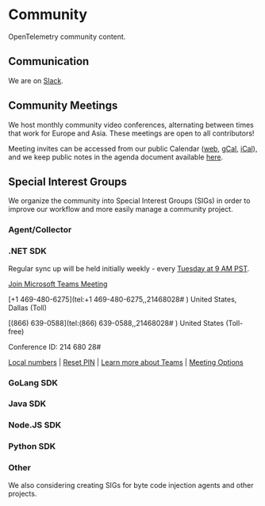 # Community

OpenTelemetry community content.

## Communication

We are on [Slack](https://tinyurl.com/otel-slack).

## Community Meetings
We host monthly community video conferences, alternating between times that work for Europe and Asia. These meetings are open to all contributors!

Meeting invites can be accessed from our public Calendar ([web](https://calendar.google.com/calendar/embed?src=google.com_b79e3e90j7bbsa2n2p5an5lf60%40group.calendar.google.com&ctz=America%2FLos_Angeles), [gCal](https://calendar.google.com/calendar?cid=Z29vZ2xlLmNvbV9iNzllM2U5MGo3YmJzYTJuMnA1YW41bGY2MEBncm91cC5jYWxlbmRhci5nb29nbGUuY29t), [iCal](https://calendar.google.com/calendar/ical/google.com_b79e3e90j7bbsa2n2p5an5lf60%40group.calendar.google.com/public/basic.ics)), and we keep public notes in the agenda document available [here](https://docs.google.com/document/d/1uvua6R-VnOpMmAjM3b7j3jQDFz6KHDzbEX4ZaZ9BFso).

## Special Interest Groups

We organize the community into Special Interest Groups (SIGs) in order to improve our workflow and more easily manage a community project.

### Agent/Collector

### .NET SDK

Regular sync up will be held initially weekly - every [Tuesday at 9 AM PST](https://calendar.google.com/calendar/embed?src=dcvpqkmn20ds6ptlcn5cd8l16c%40group.calendar.google.com&ctz=America%2FLos_Angeles). 

[Join Microsoft Teams Meeting](https://teams.microsoft.com/l/meetup-join/19%3ameeting_ZTMwYTBlMDMtODM2Ni00YzgwLWFiNWYtMTU1YTdhZDBmMzc4%40thread.v2/0?context={"Tid"%3a"72f988bf-86f1-41af-91ab-2d7cd011db47"%2c"Oid"%3a"faf2c66b-c829-47b3-832c-7112d576b360"}) 

[+1 469-480-6275](tel:+1 469-480-6275,,21468028# )   United States, Dallas (Toll) 

[(866) 639-0588](tel:(866) 639-0588,,21468028# )   United States (Toll-free) 

Conference ID: 214 680 28# 

[Local numbers](https://dialin.teams.microsoft.com/22f12fa0-499f-435b-bc69-b8de580ba330?id=21468028) | [Reset PIN](https://mysettings.lync.com/pstnconferencing) | [Learn more about Teams](https://go.microsoft.com/fwlink/?linkid=857250) | [Meeting Options](https://teams.microsoft.com/meetingOptions/?organizerId=faf2c66b-c829-47b3-832c-7112d576b360&tenantId=72f988bf-86f1-41af-91ab-2d7cd011db47&threadId=19_meeting_ZTMwYTBlMDMtODM2Ni00YzgwLWFiNWYtMTU1YTdhZDBmMzc4@thread.v2&messageId=0&language=en-US) 


### GoLang SDK


### Java SDK


### Node.JS SDK


### Python SDK


### Other

We also considering creating SIGs for byte code injection agents and other projects.

